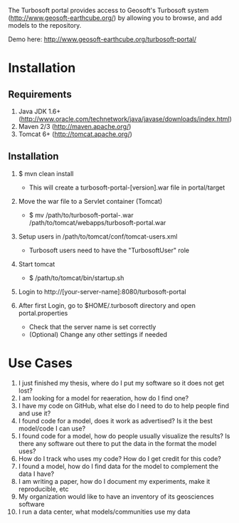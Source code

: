 The Turbosoft portal provides access to Geosoft's Turbosoft system (http://www.geosoft-earthcube.org/) by allowing you to browse, and add models to the repository. 

Demo here:
http://www.geosoft-earthcube.org/turbosoft-portal/

Installation
=============
Requirements
------------
1. Java JDK 1.6+ (http://www.oracle.com/technetwork/java/javase/downloads/index.html)
2. Maven 2/3 (http://maven.apache.org/)
3. Tomcat 6+ (http://tomcat.apache.org/)

Installation
-------------
1. $ mvn clean install
	- This will create a turbosoft-portal-[version].war file in portal/target

2. Move the war file to a Servlet container (Tomcat)
	- $ mv /path/to/turbosoft-portal-<version>.war /path/to/tomcat/webapps/turbosoft-portal.war

3. Setup users in /path/to/tomcat/conf/tomcat-users.xml
	- Turbosoft users need to have the "TurbosoftUser" role

4. Start tomcat
	- $ /path/to/tomcat/bin/startup.sh

5. Login to http://[your-server-name]:8080/turbosoft-portal

6. After first Login, go to $HOME/.turbosoft directory and open portal.properties
	- Check that the server name is set correctly
	- (Optional) Change any other settings if needed


Use Cases
=========
1. I just finished my thesis, where do I put my software so it does not get lost?
2. I am looking for a model for reaeration, how do I find one?
3. I have my code on GitHub, what else do I need to do to help people find and use it?
4. I found code for a model, does it work as advertised?  Is it the best model/code I can use?
5. I found code for a model, how do people usually visualize the results?  Is there any software out there to put the data in the format the model uses?
6. How do I track who uses my code?  How do I get credit for this code?
7. I found a model, how do I find data for the model to complement the data I have?
8. I am writing a paper, how do I document my experiments, make it reproducible, etc
9. My organization would like to have an inventory of its geosciences software
10. I run a data center, what models/communities use my data
